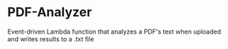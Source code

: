 # PDF-Analyzer
Event-driven Lambda function that analyzes a PDF's text when uploaded and writes results to a .txt file
